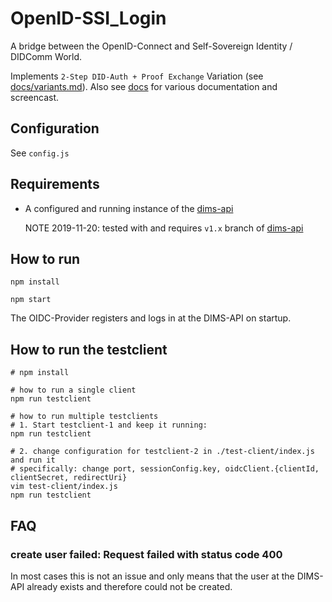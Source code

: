 # OpenID-SSI_Login

A bridge between the OpenID-Connect and Self-Sovereign Identity / DIDComm World.

Implements `2-Step DID-Auth + Proof Exchange` Variation (see [docs/variants.md](docs/variants.md#2-step-did-auth-proof-exchange)). Also see [docs](docs) for various documentation and screencast.

## Configuration

See `config.js`

## Requirements

- A configured and running instance of the [dims-api](https://git.snet.tu-berlin.de/blockchain/dims/api)

  NOTE 2019-11-20: tested with and requires `v1.x` branch of [dims-api](https://git.snet.tu-berlin.de/blockchain/dims/api)

## How to run

```shell
npm install

npm start
```

The OIDC-Provider registers and logs in at the DIMS-API on startup.

## How to run the testclient
```shell
# npm install

# how to run a single client
npm run testclient

# how to run multiple testclients
# 1. Start testclient-1 and keep it running:
npm run testclient

# 2. change configuration for testclient-2 in ./test-client/index.js and run it
# specifically: change port, sessionConfig.key, oidcClient.{clientId, clientSecret, redirectUri}
vim test-client/index.js
npm run testclient
```

## FAQ

### create user failed: Request failed with status code 400

In most cases this is not an issue and only means that the user at the DIMS-API already exists and therefore could not be created.
